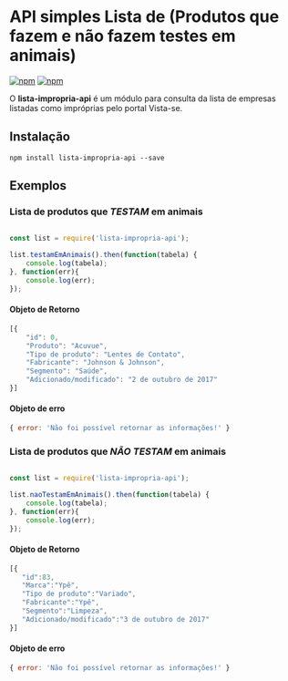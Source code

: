 # API simples Lista de (Produtos que fazem e não fazem testes em animais)

[![npm](https://img.shields.io/npm/v/lista-impropria-api.svg)](https://www.npmjs.com/package/lista-impropria-api)
[![npm](https://img.shields.io/npm/dm/lista-impropria-api.svg)](https://www.npmjs.com/package/lista-impropria-api)

O **lista-impropria-api** é um módulo para consulta da lista de empresas listadas como impróprias pelo portal Vista-se.

## Instalação

```npm install lista-impropria-api --save ```

## Exemplos

### Lista de produtos que ***TESTAM*** em animais

```js

const list = require('lista-impropria-api');

list.testamEmAnimais().then(function(tabela) {
	console.log(tabela);
}, function(err){
	console.log(err);
});
```

#### Objeto de Retorno

```js
[{
	"id": 0,
	"Produto": "Acuvue",
	"Tipo de produto": "Lentes de Contato",
	"Fabricante": "Johnson & Johnson",
	"Segmento": "Saúde",
	"Adicionado/modificado": "2 de outubro de 2017"
}]
```

#### Objeto de erro

```js
{ error: 'Não foi possível retornar as informações!' }
```

### Lista de produtos que ***NÃO TESTAM*** em animais

```js

const list = require('lista-impropria-api');

list.naoTestamEmAnimais().then(function(tabela) {
	console.log(tabela);
}, function(err){
	console.log(err);
});
```

#### Objeto de Retorno

```js
[{ 
   "id":83, 
   "Marca":"Ypê",
   "Tipo de produto":"Variado",
   "Fabricante":"Ypê",
   "Segmento":"Limpeza",
   "Adicionado/modificado":"3 de outubro de 2017"
}]
```

#### Objeto de erro

```js
{ error: 'Não foi possível retornar as informações!' }
```



